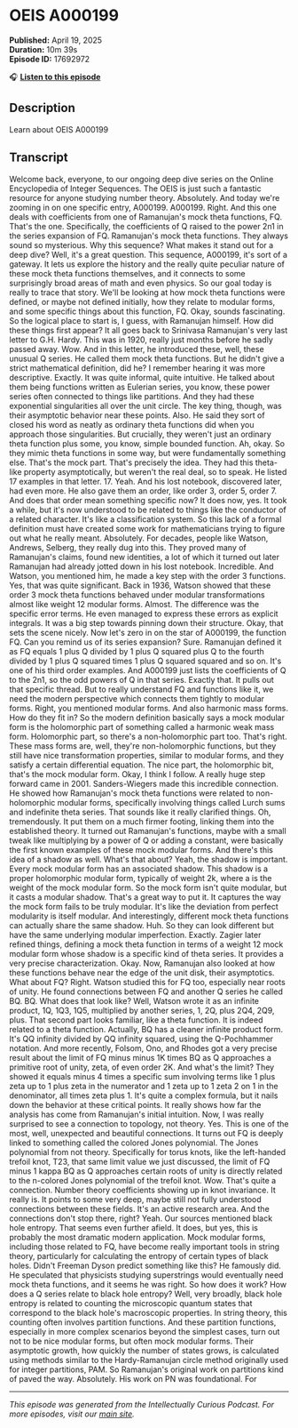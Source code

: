 # OEIS A000199

**Published:** April 19, 2025  
**Duration:** 10m 39s  
**Episode ID:** 17692972

🎧 **[Listen to this episode](https://intellectuallycurious.buzzsprout.com/2529712/episodes/17692972-oeis-a000199)**

## Description

Learn about OEIS A000199

## Transcript

Welcome back, everyone, to our ongoing deep dive series on the Online Encyclopedia of Integer Sequences. The OEIS is just such a fantastic resource for anyone studying number theory. Absolutely. And today we're zooming in on one specific entry, A000199. A000199. Right. And this one deals with coefficients from one of Ramanujan's mock theta functions, FQ. That's the one. Specifically, the coefficients of Q raised to the power 2n1 in the series expansion of FQ. Ramanujan's mock theta functions. They always sound so mysterious. Why this sequence? What makes it stand out for a deep dive? Well, it's a great question. This sequence, A000199, it's sort of a gateway. It lets us explore the history and the really quite peculiar nature of these mock theta functions themselves, and it connects to some surprisingly broad areas of math and even physics. So our goal today is really to trace that story. We'll be looking at how mock theta functions were defined, or maybe not defined initially, how they relate to modular forms, and some specific things about this function, FQ. Okay, sounds fascinating. So the logical place to start is, I guess, with Ramanujan himself. How did these things first appear? It all goes back to Srinivasa Ramanujan's very last letter to G.H. Hardy. This was in 1920, really just months before he sadly passed away. Wow. And in this letter, he introduced these, well, these unusual Q series. He called them mock theta functions. But he didn't give a strict mathematical definition, did he? I remember hearing it was more descriptive. Exactly. It was quite informal, quite intuitive. He talked about them being functions written as Eulerian series, you know, these power series often connected to things like partitions. And they had these exponential singularities all over the unit circle. The key thing, though, was their asymptotic behavior near these points. Also. He said they sort of closed his word as neatly as ordinary theta functions did when you approach those singularities. But crucially, they weren't just an ordinary theta function plus some, you know, simple bounded function. Ah, okay. So they mimic theta functions in some way, but were fundamentally something else. That's the mock part. That's precisely the idea. They had this theta-like property asymptotically, but weren't the real deal, so to speak. He listed 17 examples in that letter. 17. Yeah. And his lost notebook, discovered later, had even more. He also gave them an order, like order 3, order 5, order 7. And does that order mean something specific now? It does now, yes. It took a while, but it's now understood to be related to things like the conductor of a related character. It's like a classification system. So this lack of a formal definition must have created some work for mathematicians trying to figure out what he really meant. Absolutely. For decades, people like Watson, Andrews, Selberg, they really dug into this. They proved many of Ramanujan's claims, found new identities, a lot of which it turned out later Ramanujan had already jotted down in his lost notebook. Incredible. And Watson, you mentioned him, he made a key step with the order 3 functions. Yes, that was quite significant. Back in 1936, Watson showed that these order 3 mock theta functions behaved under modular transformations almost like weight 12 modular forms. Almost. The difference was the specific error terms. He even managed to express these errors as explicit integrals. It was a big step towards pinning down their structure. Okay, that sets the scene nicely. Now let's zero in on the star of A000199, the function FQ. Can you remind us of its series expansion? Sure. Ramanujan defined it as FQ equals 1 plus Q divided by 1 plus Q squared plus Q to the fourth divided by 1 plus Q squared times 1 plus Q squared squared and so on. It's one of his third order examples. And A000199 just lists the coefficients of Q to the 2n1, so the odd powers of Q in that series. Exactly that. It pulls out that specific thread. But to really understand FQ and functions like it, we need the modern perspective which connects them tightly to modular forms. Right, you mentioned modular forms. And also harmonic mass forms. How do they fit in? So the modern definition basically says a mock modular form is the holomorphic part of something called a harmonic weak mass form. Holomorphic part, so there's a non-holomorphic part too. That's right. These mass forms are, well, they're non-holomorphic functions, but they still have nice transformation properties, similar to modular forms, and they satisfy a certain differential equation. The nice part, the holomorphic bit, that's the mock modular form. Okay, I think I follow. A really huge step forward came in 2001. Sanders-Wiegers made this incredible connection. He showed how Ramanujan's mock theta functions were related to non-holomorphic modular forms, specifically involving things called Lurch sums and indefinite theta series. That sounds like it really clarified things. Oh, tremendously. It put them on a much firmer footing, linking them into the established theory. It turned out Ramanujan's functions, maybe with a small tweak like multiplying by a power of Q or adding a constant, were basically the first known examples of these mock modular forms. And there's this idea of a shadow as well. What's that about? Yeah, the shadow is important. Every mock modular form has an associated shadow. This shadow is a proper holomorphic modular form, typically of weight 2k, where a is the weight of the mock modular form. So the mock form isn't quite modular, but it casts a modular shadow. That's a great way to put it. It captures the way the mock form fails to be truly modular. It's like the deviation from perfect modularity is itself modular. And interestingly, different mock theta functions can actually share the same shadow. Huh. So they can look different but have the same underlying modular imperfection. Exactly. Zagier later refined things, defining a mock theta function in terms of a weight 12 mock modular form whose shadow is a specific kind of theta series. It provides a very precise characterization. Okay. Now, Ramanujan also looked at how these functions behave near the edge of the unit disk, their asymptotics. What about FQ? Right. Watson studied this for FQ too, especially near roots of unity. He found connections between FQ and another Q series he called BQ. BQ. What does that look like? Well, Watson wrote it as an infinite product, 1Q, 1Q3, 1Q5, multiplied by another series, 1, 2Q, plus 2Q4, 2Q9, plus. That second part looks familiar, like a theta function. It is indeed related to a theta function. Actually, BQ has a cleaner infinite product form. It's QQ infinity divided by QQ infinity squared, using the Q-Pochhammer notation. And more recently, Folsom, Ono, and Rhodes got a very precise result about the limit of FQ minus minus 1K times BQ as Q approaches a primitive root of unity, zeta, of even order 2K. And what's the limit? They showed it equals minus 4 times a specific sum involving terms like 1 plus zeta up to 1 plus zeta in the numerator and 1 zeta up to 1 zeta 2 on 1 in the denominator, all times zeta plus 1. It's quite a complex formula, but it nails down the behavior at these critical points. It really shows how far the analysis has come from Ramanujan's initial intuition. Now, I was really surprised to see a connection to topology, not theory. Yes. This is one of the most, well, unexpected and beautiful connections. It turns out FQ is deeply linked to something called the colored Jones polynomial. The Jones polynomial from not theory. Specifically for torus knots, like the left-handed trefoil knot, T23, that same limit value we just discussed, the limit of FQ minus 1 kappa BQ as Q approaches certain roots of unity is directly related to the n-colored Jones polynomial of the trefoil knot. Wow. That's quite a connection. Number theory coefficients showing up in knot invariance. It really is. It points to some very deep, maybe still not fully understood connections between these fields. It's an active research area. And the connections don't stop there, right? Yeah. Our sources mentioned black hole entropy. That seems even further afield. It does, but yes, this is probably the most dramatic modern application. Mock modular forms, including those related to FQ, have become really important tools in string theory, particularly for calculating the entropy of certain types of black holes. Didn't Freeman Dyson predict something like this? He famously did. He speculated that physicists studying superstrings would eventually need mock theta functions, and it seems he was right. So how does it work? How does a Q series relate to black hole entropy? Well, very broadly, black hole entropy is related to counting the microscopic quantum states that correspond to the black hole's macroscopic properties. In string theory, this counting often involves partition functions. And these partition functions, especially in more complex scenarios beyond the simplest cases, turn out not to be nice modular forms, but often mock modular forms. Their asymptotic growth, how quickly the number of states grows, is calculated using methods similar to the Hardy-Ramanujan circle method originally used for integer partitions, PAM. So Ramanujan's original work on partitions kind of paved the way. Absolutely. His work on PN was foundational. For

---
*This episode was generated from the Intellectually Curious Podcast. For more episodes, visit our [main site](https://intellectuallycurious.buzzsprout.com).*
